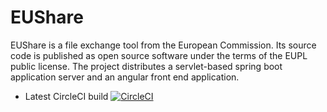 # EUShare
EUShare is a file exchange tool from the European Commission. Its source code is published as open source software under the terms of the EUPL public license.
The project distributes a servlet-based spring boot application server and an angular front end application.

* Latest CircleCI build [![CircleCI](https://circleci.com/gh/CIRCABC/EUShare/tree/master.svg?style=svg)](https://circleci.com/gh/CIRCABC/EasyShare/tree/master)